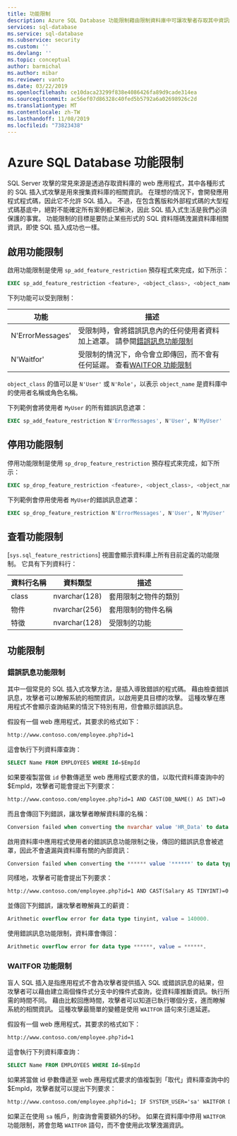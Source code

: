 ```yaml
---
title: 功能限制
description: Azure SQL Database 功能限制藉由限制資料庫中可讓攻擊者存取其中資訊的功能，來改善您的資料庫安全性。
services: sql-database
ms.service: sql-database
ms.subservice: security
ms.custom: ''
ms.devlang: ''
ms.topic: conceptual
author: barmichal
ms.author: mibar
ms.reviewer: vanto
ms.date: 03/22/2019
ms.openlocfilehash: ce10daca23299f838e4086426fa89d9cade314ea
ms.sourcegitcommit: ac56ef07d86328c40fed5b5792a6a02698926c2d
ms.translationtype: MT
ms.contentlocale: zh-TW
ms.lasthandoff: 11/08/2019
ms.locfileid: "73823438"
---
```

# <a name="azure-sql-database-feature-restrictions"></a>Azure SQL Database 功能限制

SQL Server 攻擊的常見來源是透過存取資料庫的 web 應用程式，其中各種形式的 SQL 插入式攻擊是用來搜集資料庫的相關資訊。  在理想的情況下，會開發應用程式程式碼，因此它不允許 SQL 插入。  不過，在包含舊版和外部程式碼的大型程式碼基底中，絕對不能確定所有案例都已解決，因此 SQL 插入式生活是我們必須保護的事實。  功能限制的目標是要防止某些形式的 SQL 資料隱碼洩漏資料庫相關資訊，即使 SQL 插入成功也一樣。

## <a name="enabling-feature-restrictions"></a>啟用功能限制

啟用功能限制是使用 `sp_add_feature_restriction` 預存程式來完成，如下所示：

```sql
EXEC sp_add_feature_restriction <feature>, <object_class>, <object_name>
```

下列功能可以受到限制：

| 功能          | 描述 |
|------------------|-------------|
| N'ErrorMessages' | 受限制時，會將錯誤訊息內的任何使用者資料加上遮罩。 請參閱[錯誤訊息功能限制](#error-messages-feature-restriction) |
| N'Waitfor'       | 受限制的情況下，命令會立即傳回，而不會有任何延遲。 查看[WAITFOR 功能限制](#waitfor-feature-restriction) |

`object_class` 的值可以是 `N'User'` 或 `N'Role'`，以表示 `object_name` 是資料庫中的使用者名稱或角色名稱。

下列範例會將使用者 `MyUser` 的所有錯誤訊息遮罩：

```sql
EXEC sp_add_feature_restriction N'ErrorMessages', N'User', N'MyUser'
```

## <a name="disabling-feature-restrictions"></a>停用功能限制

停用功能限制是使用 `sp_drop_feature_restriction` 預存程式來完成，如下所示：

```sql
EXEC sp_drop_feature_restriction <feature>, <object_class>, <object_name>
```

下列範例會停用使用者 `MyUser`的錯誤訊息遮罩：

```sql
EXEC sp_drop_feature_restriction N'ErrorMessages', N'User', N'MyUser'
```

## <a name="viewing-feature-restrictions"></a>查看功能限制

[`sys.sql_feature_restrictions`] 視圖會顯示資料庫上所有目前定義的功能限制。 它具有下列資料行：

| 資料行名稱 | 資料類型 | 描述 |
|-------------|-----------|-------------|
| class       | nvarchar(128) | 套用限制之物件的類別 |
| 物件      | nvarchar(256) | 套用限制的物件名稱 |
| 特徵     | nvarchar(128) | 受限制的功能 |

## <a name="feature-restrictions"></a>功能限制

### <a name="error-messages-feature-restriction"></a>錯誤訊息功能限制

其中一個常見的 SQL 插入式攻擊方法，是插入導致錯誤的程式碼。  藉由檢查錯誤訊息，攻擊者可以瞭解系統的相關資訊，以啟用更具目標的攻擊。  這種攻擊在應用程式不會顯示查詢結果的情況下特別有用，但會顯示錯誤訊息。

假設有一個 web 應用程式，其要求的格式如下：

```html
http://www.contoso.com/employee.php?id=1
```

這會執行下列資料庫查詢：

```sql
SELECT Name FROM EMPLOYEES WHERE Id=$EmpId
```

如果要複製當做 `id` 參數傳遞至 web 應用程式要求的值，以取代資料庫查詢中的 $EmpId，攻擊者可能會提出下列要求：

```html
http://www.contoso.com/employee.php?id=1 AND CAST(DB_NAME() AS INT)=0
```

而且會傳回下列錯誤，讓攻擊者瞭解資料庫的名稱：

```sql
Conversion failed when converting the nvarchar value 'HR_Data' to data type int.
```

啟用資料庫中應用程式使用者的錯誤訊息功能限制之後，傳回的錯誤訊息會被遮罩，因此不會遺漏與資料庫有關的內部資訊：

```sql
Conversion failed when converting the ****** value '******' to data type ******.
```

同樣地，攻擊者可能會提出下列要求：

```html
http://www.contoso.com/employee.php?id=1 AND CAST(Salary AS TINYINT)=0
```

並傳回下列錯誤，讓攻擊者瞭解員工的薪資：

```sql
Arithmetic overflow error for data type tinyint, value = 140000.
```

使用錯誤訊息功能限制，資料庫會傳回：

```sql
Arithmetic overflow error for data type ******, value = ******.
```

### <a name="waitfor-feature-restriction"></a>WAITFOR 功能限制

盲人 SQL 插入是指應用程式不會為攻擊者提供插入 SQL 或錯誤訊息的結果，但攻擊者可以藉由建立兩個條件式分支中的條件式查詢，從資料庫推斷資訊。執行所需的時間不同。 藉由比較回應時間，攻擊者可以知道已執行哪個分支，進而瞭解系統的相關資訊。 這種攻擊最簡單的變體是使用 `WAITFOR` 語句來引進延遲。

假設有一個 web 應用程式，其要求的格式如下：

```html
http://www.contoso.com/employee.php?id=1
```

這會執行下列資料庫查詢：

```sql
SELECT Name FROM EMPLOYEES WHERE Id=$EmpId
```

如果將當做 id 參數傳遞至 web 應用程式要求的值複製到「取代」資料庫查詢中的 $EmpId，攻擊者就可以提出下列要求：

```html
http://www.contoso.com/employee.php?id=1; IF SYSTEM_USER='sa' WAITFOR DELAY '00:00:05'
```

如果正在使用 `sa` 帳戶，則查詢會需要額外的5秒。 如果在資料庫中停用 `WAITFOR` 功能限制，將會忽略 `WAITFOR` 語句，而不會使用此攻擊洩漏資訊。